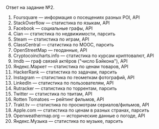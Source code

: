 Ответ на задание №2.

  1. Foursquare — информация о посещениях разных POI, API
  2. StackOverflow — статистика по языкам, API
  3. Facebook — социальные графы, API
  4. Cian — статистика по недвижимости, парсить
  5. Steam — статистика по играм, API
  6. ClassCentral — статистика по MOOC, парсить
  7. OpenStreetMap — геоданные, API
  8. Cryptocoincharts.info — статистика по курсам криптовалют, API
  9. Imdb — граф связей актёров ("число Бэйкона"), API
  10. Яндекс.Маркет — статистика по ценам товаров, API
  11. HackerRank — статистика по задачам, парсить
  12. Instagram — статистика по геометкам фотографий, API
  13. LinkedIn — статистика по пользователям, API
  14. Rutracker — статистика по торрентам, парсить
  15. Twitter — статистика по твитам, API
  16. Rotten Tomatoes — рейтинг фильмов, API
  17. Trakt.tv — статистика по просмотрам сериалов/фильмов, API
  18. Apple.com — статистика по ценам в разных странах, парсить
  19. Openweathermap.org — исторические данные о погоде, API
  20. Яндекс.Музыка — статистика по музыке, парсить